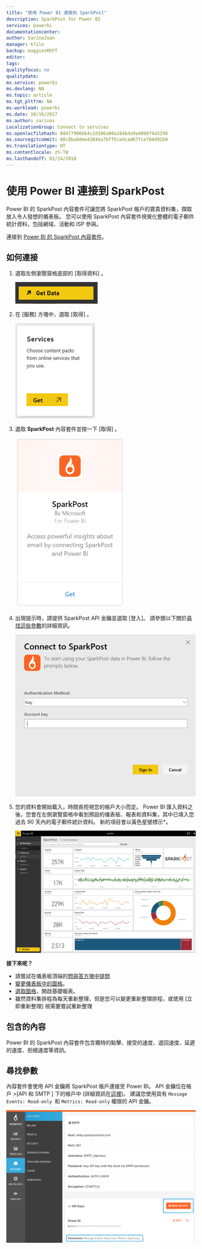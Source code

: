 ```yaml
---
title: "使用 Power BI 連接到 SparkPost"
description: SparkPost for Power BI
services: powerbi
documentationcenter: 
author: SarinaJoan
manager: kfile
backup: maggiesMSFT
editor: 
tags: 
qualityfocus: no
qualitydate: 
ms.service: powerbi
ms.devlang: NA
ms.topic: article
ms.tgt_pltfrm: NA
ms.workload: powerbi
ms.date: 10/16/2017
ms.author: sarinas
LocalizationGroup: Connect to services
ms.openlocfilehash: 0d477906b64c2d106a08a284bda9a4898f4a5298
ms.sourcegitcommit: 88c8ba8dee4384ea7bff5cedcad67fce784d92b0
ms.translationtype: HT
ms.contentlocale: zh-TW
ms.lasthandoff: 02/24/2018
---
```

# <a name="connect-to-sparkpost-with-power-bi"></a>使用 Power BI 連接到 SparkPost
Power BI 的 SparkPost 內容套件可讓您將 SparkPost 帳戶的寶貴資料集，擷取放入令人發想的儀表板。 您可以使用 SparkPost 內容套件視覺化整體的電子郵件統計資料，包括網域、活動和 ISP 參與。

連接到 [Power BI 的 SparkPost 內容套件](https://app.powerbi.com/getdata/services/spark-post)。

## <a name="how-to-connect"></a>如何連接
1. 選取左側瀏覽窗格底部的 [取得資料]  。
   
   ![](media/service-connect-to-sparkpost/getdata.png)
2. 在 [服務]  方塊中，選取 [取得] 。
   
   ![](media/service-connect-to-sparkpost/services.png)
3. 選取 **SparkPost** 內容套件並按一下 [取得] 。 
   
   ![](media/service-connect-to-sparkpost/sparkpost.png)
4. 出現提示時，請提供 SparkPost API 金鑰並選取 [登入]。 請參閱以下關於[尋找這些參數](#FindingParams)的詳細資訊。
   
   ![](media/service-connect-to-sparkpost/creds.png)
5. 您的資料會開始載入，時間長短視您的帳戶大小而定。 Power BI 匯入資料之後，您會在左側瀏覽窗格中看到預設的儀表板、報表和資料集，其中已填入您過去 90 天內的電子郵件統計資料。 新的項目會以黃色星號標示\*。
   
   ![](media/service-connect-to-sparkpost/dashboard.png)

**接下來呢？**

* 請嘗試在儀表板頂端的[問與答方塊中提問](power-bi-q-and-a.md)
* [變更儀表板中的圖格](service-dashboard-edit-tile.md)。
* [選取圖格](service-dashboard-tiles.md)，開啟基礎報表。
* 雖然資料集排程為每天重新整理，但是您可以變更重新整理排程，或使用 [立即重新整理] 視需要嘗試重新整理

## <a name="whats-included"></a>包含的內容
Power BI 的 SparkPost 內容套件包含獨特的點擊、接受的速度、退回速度、延遲的速度、拒絕速度等資訊。

<a name="FindingParams"></a>

## <a name="finding-parameters"></a>尋找參數
內容套件會使用 API 金鑰將 SparkPost 帳戶連接至 Power BI。 API 金鑰位在帳戶 \>[API 和 SMTP ] 下的帳戶中 (詳細資訊在[這裡](https://support.sparkpost.com/customer/portal/articles/1933377-create-api-keys))。 建議您使用具有 `Message Events: Read-only `和 `Metrics: Read-only` 權限的 API 金鑰。

![](media/service-connect-to-sparkpost/sparkpost1.png)

